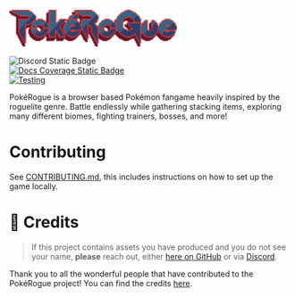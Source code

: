 <picture><img src="./public/images/logo.png" width="300" alt="PokéRogue"></picture>

![Discord Static Badge](https://img.shields.io/badge/Community_Discord-blurple?style=flat&logo=discord&logoSize=auto&labelColor=white&color=5865F2&link=https://discord.gg/pokerogue) \
[![Docs Coverage Static Badge](https://pagefaultgames.github.io/pokerogue/beta/coverage.svg)](https://pagefaultgames.github.io/pokerogue/beta) \
[![Testing](https://github.com/pagefaultgames/pokerogue/actions/workflows/tests.yml/badge.svg)](https://github.com/pagefaultgames/pokerogue/actions/workflows/tests.yml)

PokéRogue is a browser based Pokémon fangame heavily inspired by the roguelite genre. Battle endlessly while gathering stacking items, exploring many different biomes, fighting trainers, bosses, and more!

# Contributing

See [CONTRIBUTING.md](./CONTRIBUTING.md), this includes instructions on how to set up the game locally.

# 📝 Credits

> If this project contains assets you have produced and you do not see your name, **please** reach out, either [here on GitHub](https://github.com/pagefaultgames/pokerogue/issues/new) or via [Discord](https://discord.gg/pokerogue).

Thank you to all the wonderful people that have contributed to the PokéRogue project! You can find the credits [here](./CREDITS.md).
